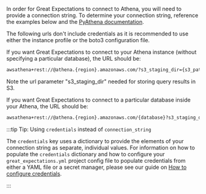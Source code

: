 In order for Great Expectations to connect to Athena, you will need to provide a connection string.  To determine your connection string, reference the examples below and the [PyAthena documentation](https://github.com/laughingman7743/PyAthena#sqlalchemy).

The following urls don't include credentials as it is recommended to use either the instance profile or the boto3 configuration file.

If you want Great Expectations to connect to your Athena instance (without specifying a particular database), the URL should be:

```bash
awsathena+rest://@athena.{region}.amazonaws.com/?s3_staging_dir={s3_path}
```

Note the url parameter "s3_staging_dir" needed for storing query results in S3.

If you want Great Expectations to connect to a particular database inside your Athena, the URL should be:

```bash
awsathena+rest://@athena.{region}.amazonaws.com/{database}?s3_staging_dir={s3_path}
```

:::tip Tip: Using `credentials` instead of `connection_string`

The `credentials` key uses a dictionary to provide the elements of your connection string as separate, individual values.  For information on how to populate the `credentials` dictionary and how to configure your `great_expectations.yml` project config file to populate credentials from either a YAML file or a secret manager, please see our guide on [How to configure credentials](../../setup/configuring_data_contexts/how_to_configure_credentials).

:::
